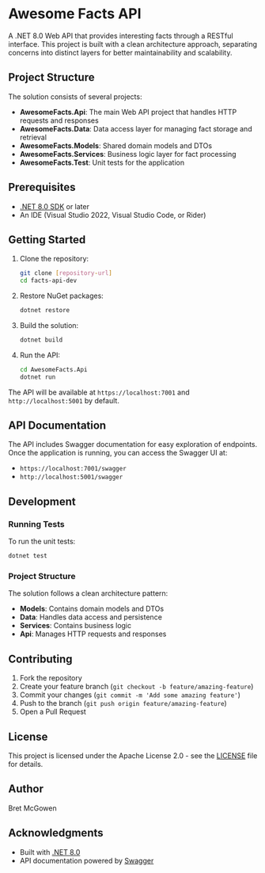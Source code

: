 # Awesome Facts API

A .NET 8.0 Web API that provides interesting facts through a RESTful interface. This project is built with a clean architecture approach, separating concerns into distinct layers for better maintainability and scalability.

## Project Structure

The solution consists of several projects:

- **AwesomeFacts.Api**: The main Web API project that handles HTTP requests and responses
- **AwesomeFacts.Data**: Data access layer for managing fact storage and retrieval
- **AwesomeFacts.Models**: Shared domain models and DTOs
- **AwesomeFacts.Services**: Business logic layer for fact processing
- **AwesomeFacts.Test**: Unit tests for the application

## Prerequisites

- [.NET 8.0 SDK](https://dotnet.microsoft.com/download/dotnet/8.0) or later
- An IDE (Visual Studio 2022, Visual Studio Code, or Rider)

## Getting Started

1. Clone the repository:
   ```bash
   git clone [repository-url]
   cd facts-api-dev
   ```

2. Restore NuGet packages:
   ```bash
   dotnet restore
   ```

3. Build the solution:
   ```bash
   dotnet build
   ```

4. Run the API:
   ```bash
   cd AwesomeFacts.Api
   dotnet run
   ```

The API will be available at `https://localhost:7001` and `http://localhost:5001` by default.

## API Documentation

The API includes Swagger documentation for easy exploration of endpoints. Once the application is running, you can access the Swagger UI at:
- `https://localhost:7001/swagger`
- `http://localhost:5001/swagger`

## Development

### Running Tests

To run the unit tests:
```bash
dotnet test
```

### Project Structure

The solution follows a clean architecture pattern:

- **Models**: Contains domain models and DTOs
- **Data**: Handles data access and persistence
- **Services**: Contains business logic
- **Api**: Manages HTTP requests and responses

## Contributing

1. Fork the repository
2. Create your feature branch (`git checkout -b feature/amazing-feature`)
3. Commit your changes (`git commit -m 'Add some amazing feature'`)
4. Push to the branch (`git push origin feature/amazing-feature`)
5. Open a Pull Request

## License

This project is licensed under the Apache License 2.0 - see the [LICENSE](LICENSE) file for details.

## Author

Bret McGowen

## Acknowledgments

- Built with [.NET 8.0](https://dotnet.microsoft.com/)
- API documentation powered by [Swagger](https://swagger.io/) 